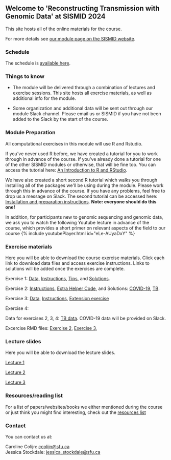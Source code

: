 
## Welcome to 'Reconstructing Transmission with Genomic Data' at SISMID 2024

This site hosts all of the online materials for the course. 

For more details see [our module page on the SISMID website](https://sph.emory.edu/SISMID/modules/recon-transmission-genomic-data/index.html).

### Schedule

The schedule is [available here](https://jessicastockdale.github.io/SISMID2024-transmission-genomics/Files/Schedule.pdf).

### Things to know

- The module will be delivered through a combination of lectures and exercise sessions. This site hosts all exercise materials, as well as additional info for the module.

- Some organization and additional data will be sent out through our module Slack channel. Please email us or SISMID if you have not been added to the Slack by the start of the course.


### Module Preparation

All computational exercises in this module will use R and Rstudio.

If you've never used R before, we have created a tutorial for you to work through in advance of the course. If you've already done a tutorial for one of the other SISMID modules or otherwise, that will be fine too. You can access the tutorial here: [An Introduction to R and RStudio](https://jessicastockdale.github.io/SISMID2024-transmission-genomics/Files/R_tutorial.html).

We have also created a short second R tutorial which walks you through installing all of the packages we'll be using during the module. Please work through this in advance of the course. If you have any problems, feel free to drop us a message on Slack. The second tutorial can be accessed here: [Installation and preparation instructions](https://jessicastockdale.github.io/SISMID2024-transmission-genomics/Files/R_tutorial2.html). **Note: everyone should do this one!**

In addition, for participants new to genomic sequencing and genomic data, we ask you to watch the following Youtube lecture in advance of the course, which provides a short primer on relevant aspects of the field to our course
{% include youtubePlayer.html id="eLe-AUyaDxY" %}


### Exercise materials 

Here you will be able to download the course exercise materials. Click each link to download data files and access exercise instructions. Links to solutions will be added once the exercises are complete.

Exercise 1: [Data](https://jessicastockdale.github.io/SISMID2024-transmission-genomics/source/FMD-AU-data.zip), [Instructions](https://jessicastockdale.github.io/SISMID2024-transmission-genomics/source/Exercise1.html), [Tips](https://jessicastockdale.github.io/SISMID2024-transmission-genomics/source/Exercise1_Tips.html),  and [Solutions](https://jessicastockdale.github.io/SISMID2024-transmission-genomics/source/Exercise1_results.pdf).

Exercise 2: [Instructions](https://jessicastockdale.github.io/SISMID2024-transmission-genomics/source/Exercise2.html), [Extra Helper Code](https://jessicastockdale.github.io/SISMID2024-transmission-genomics/source/wf_distribution.R), and Solutions: [COVID-19](https://jessicastockdale.github.io/SISMID2024-transmission-genomics/source/ex2_coviddata.R), [TB](https://jessicastockdale.github.io/SISMID2024-transmission-genomics/source/ex2_tbdata.R).

Exercise 3: [Data](https://jessicastockdale.github.io/SISMID2024-transmission-genomics/source/Flu_data.zip), [Instructions](https://jessicastockdale.github.io/SISMID2024-transmission-genomics/source/Exercise3.html), [Extension exercise](https://jessicastockdale.github.io/SISMID2024-transmission-genomics/source/Exercise3_extension.html) <!--  and Solutions: [COVID-19](https://jessicastockdale.github.io/SISMID2024-transmission-genomics/source/ex3_coviddata.R), [TB](https://jessicastockdale.github.io/SISMID2024-transmission-genomics/source/ex3_tbdata.R). -->

Exercise 4: <!--[Instructions](https://jessicastockdale.github.io/SISMID2024-transmission-genomics/source/Exercise4.html), [TransPhylo Extra Code](https://jessicastockdale.github.io/SISMID2024-transmission-genomics/source/transphylo_extras.R)  and Solutions: [COVID-19](https://jessicastockdale.github.io/SISMID2024-transmission-genomics/source/ex4_coviddata.R), [TB](https://jessicastockdale.github.io/SISMID2024-transmission-genomics/source/ex4_tbdata.R). -->

Data for exercises 2, 3, 4: [TB data](https://jessicastockdale.github.io/SISMID2024-transmission-genomics/source/TB_data.zip). COVID-19 data will be provided on Slack.

Excercise RMD files: [Exercise 2](https://jessicastockdale.github.io/SISMID2024-transmission-genomics/source/Exercise2.Rmd), [Exercise 3](https://jessicastockdale.github.io/SISMID2024-transmission-genomics/source/Exercise3.Rmd),  <!--[Exercise 4](https://jessicastockdale.github.io/SISMID2024-transmission-genomics/source/Exercise4.Rmd)-->


### Lecture slides

Here you will be able to download the lecture slides.

[Lecture 1](https://jessicastockdale.github.io/SISMID2024-transmission-genomics/Files/sismid_L1_intro2024.pdf)

[Lecture 2](https://jessicastockdale.github.io/SISMID2024-transmission-genomics/Files/SISMID-L2-NONPHYLO.pdf)

[Lecture 3](https://jessicastockdale.github.io/SISMID2024-transmission-genomics/Files/IntroPhylogeneticsNotes-2024.html)

<!--[Lecture 4](https://jessicastockdale.github.io/SISMID2024-transmission-genomics/Files/sismid_L3_transphylomath_2023.pdf)-->

<!--[Research forefronts 1](https://jessicastockdale.github.io/SISMID2024-transmission-genomics/Files/--------.pdf)-->

<!--[Research forefronts 2](https://jessicastockdale.github.io/SISMID2024-transmission-genomics/Files/--------.pdf)-->


### Resources/reading list

For a list of papers/websites/books we either mentioned during the course or just think you might find interesting, check out the [resources list](https://jessicastockdale.github.io/SISMID2024-transmission-genomics/Files/Resources_list.pdf)

### Contact

You can contact us at:

Caroline Colijn: <ccolijn@sfu.ca>  
Jessica Stockdale: <jessica_stockdale@sfu.ca>

